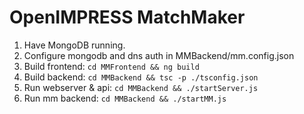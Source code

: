 # OpenIMPRESS MatchMaker

1. Have MongoDB running.
2. Configure mongodb and dns auth in MMBackend/mm.config.json
3. Build frontend: `cd MMFrontend && ng build`
4. Build backend: `cd MMBackend && tsc -p ./tsconfig.json`
5. Run webserver & api: `cd MMBackend && ./startServer.js`
6. Run mm backend: `cd MMBackend && ./startMM.js`
